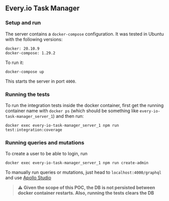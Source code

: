 ## Every.io Task Manager

### Setup and run

The server contains a `docker-compose` configuration. It was tested in Ubuntu with the following versions:
```
docker: 20.10.9
docker-compose: 1.29.2
```
To run it:
```shell
docker-compose up
```
This starts the server in port `4000`.

### Running the tests

To run the integration tests inside the docker container, first get the running container name with `docker ps`
(which should be something like `every-io-task-manager_server_1`) and then run:
```shell
docker exec every-io-task-manager_server_1 npm run test:integration:coverage
```

### Running queries and mutations

To create a user to be able to login, run
```shell
docker exec every-io-task-manager_server_1 npm run create-admin
```
To manually run queries or mutations, just head to `localhost:4000/graphql` and use [Apollo Studio](https://www.apollographql.com/docs/studio/)

> :warning: **Given the scope of this POC, the DB is not persisted between docker container restarts. Also, running the tests clears the DB**
